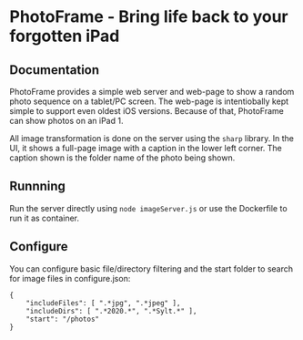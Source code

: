 # PhotoFrame - Bring life back to your forgotten iPad

## Documentation

PhotoFrame provides a simple web server and web-page to show a random photo sequence on a tablet/PC screen. The web-page is intentiobally kept simple to support even oldest iOS versions. Because of that, PhotoFrame can show photos on an iPad 1.

All image transformation is done on the server using the `sharp` library. In the UI, it shows a full-page image with a caption in the lower left corner. The caption shown is the folder name of the photo being shown.

## Runnning

Run the server directly using `node imageServer.js` or use the Dockerfile to run it as container.

## Configure

You can configure basic file/directory filtering and the start folder to search for image files in configure.json:

```
{
    "includeFiles": [ ".*jpg", ".*jpeg" ],
    "includeDirs": [ ".*2020.*", ".*Sylt.*" ],
    "start": "/photos"
}
```
